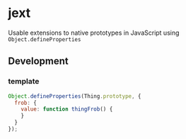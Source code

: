 # jext
Usable extensions to native prototypes in JavaScript 
using `Object.defineProperties`

## Development

### template

```js
Object.defineProperties(Thing.prototype, {
  frob: {
    value: function thingFrob() {
    }
  }
});
```
